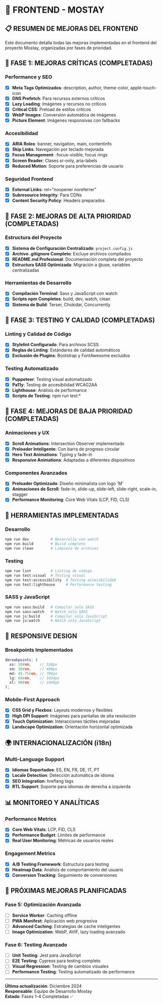 # 🎨 FRONTEND - MOSTAY

## 📋 **RESUMEN DE MEJORAS DEL FRONTEND**

Este documento detalla todas las mejoras implementadas en el frontend del proyecto Mostay, organizadas por fases de prioridad.

## 🚀 **FASE 1: MEJORAS CRÍTICAS (COMPLETADAS)**

### **Performance y SEO**
- [x] **Meta Tags Optimizados**: description, author, theme-color, apple-touch-icon
- [x] **DNS Prefetch**: Para recursos externos críticos
- [x] **Lazy Loading**: Imágenes y recursos no críticos
- [x] **Critical CSS**: Preload de estilos críticos
- [x] **WebP Images**: Conversión automática de imágenes
- [x] **Picture Element**: Imágenes responsivas con fallbacks

### **Accesibilidad**
- [x] **ARIA Roles**: banner, navigation, main, contentinfo
- [x] **Skip Links**: Navegación por teclado mejorada
- [x] **Focus Management**: :focus-visible, focus rings
- [x] **Screen Reader**: Clases sr-only, aria-labels
- [x] **Reduced Motion**: Soporte para preferencias de usuario

### **Seguridad Frontend**
- [x] **External Links**: rel="noopener noreferrer"
- [x] **Subresource Integrity**: Para CDNs
- [x] **Content Security Policy**: Headers preparados

## 🎯 **FASE 2: MEJORAS DE ALTA PRIORIDAD (COMPLETADAS)**

### **Estructura del Proyecto**
- [x] **Sistema de Configuración Centralizado**: `project.config.js`
- [x] **Archivo .gitignore Completo**: Excluye archivos compilados
- [x] **README.md Profesional**: Documentación completa del proyecto
- [x] **Estructura SASS Optimizada**: Migración a @use, variables centralizadas

### **Herramientas de Desarrollo**
- [x] **Compilación Terminal**: Sass y JavaScript con watch
- [x] **Scripts npm Completos**: build, dev, watch, clean
- [x] **Sistema de Build**: Terser, Chokidar, Concurrently

## 🧪 **FASE 3: TESTING Y CALIDAD (COMPLETADAS)**

### **Linting y Calidad de Código**
- [x] **Stylelint Configurado**: Para archivos SCSS
- [x] **Reglas de Linting**: Estándares de calidad automáticos
- [x] **Exclusión de Plugins**: Bootstrap y FontAwesome excluidos

### **Testing Automatizado**
- [x] **Puppeteer**: Testing visual automatizado
- [x] **Pa11y**: Testing de accesibilidad WCAG2AA
- [x] **Lighthouse**: Análisis de performance
- [x] **Scripts de Testing**: npm run test:*

## 🎨 **FASE 4: MEJORAS DE BAJA PRIORIDAD (COMPLETADAS)**

### **Animaciones y UX**
- [x] **Scroll Animations**: Intersection Observer implementado
- [x] **Preloader Inteligente**: Con barra de progreso circular
- [x] **Hero Text Animations**: Typing y fade-in
- [x] **Responsive Animations**: Adaptadas a diferentes dispositivos

### **Componentes Avanzados**
- [x] **Preloader Optimizado**: Diseño minimalista con logo 'M'
- [x] **Animaciones de Scroll**: fade-in, slide-up, slide-left, slide-right, scale-in, stagger
- [x] **Performance Monitoring**: Core Web Vitals (LCP, FID, CLS)

## 🔧 **HERRAMIENTAS IMPLEMENTADAS**

### **Desarrollo**
```bash
npm run dev          # Desarrollo con watch
npm run build        # Build completo
npm run clean        # Limpieza de archivos
```

### **Testing**
```bash
npm run lint         # Linting de código
npm run test:visual  # Testing visual
npm run test:accessibility  # Testing accesibilidad
npm run test:lighthouse     # Performance testing
```

### **SASS y JavaScript**
```bash
npm run sass:build   # Compilar solo SASS
npm run sass:watch   # Watch solo SASS
npm run js:build     # Compilar solo JavaScript
npm run js:watch     # Watch solo JavaScript
```

## 📱 **RESPONSIVE DESIGN**

### **Breakpoints Implementados**
```scss
$breakpoints: (
  xs: 20rem,    // 320px
  sm: 30rem,    // 480px
  md: 43.75rem, // 700px
  lg: 64rem,    // 1024px
  xl: 90rem     // 1440px
);
```

### **Mobile-First Approach**
- [x] **CSS Grid y Flexbox**: Layouts modernos y flexibles
- [x] **High DPI Support**: Imágenes para pantallas de alta resolución
- [x] **Touch Optimization**: Interacciones táctiles mejoradas
- [x] **Landscape Optimization**: Orientación horizontal optimizada

## 🌍 **INTERNACIONALIZACIÓN (i18n)**

### **Multi-Language Support**
- [x] **Idiomas Soportados**: ES, EN, FR, DE, IT, PT
- [x] **Locale Detection**: Detección automática de idioma
- [x] **SEO Integration**: hreflang tags
- [x] **RTL Support**: Soporte para idiomas de derecha a izquierda

## 📊 **MONITOREO Y ANALÍTICAS**

### **Performance Metrics**
- [x] **Core Web Vitals**: LCP, FID, CLS
- [x] **Performance Budget**: Límites de performance
- [x] **Real User Monitoring**: Métricas de usuarios reales

### **Engagement Metrics**
- [x] **A/B Testing Framework**: Estructura para testing
- [x] **Heatmap Data**: Análisis de comportamiento del usuario
- [x] **Conversion Tracking**: Seguimiento de conversiones

## 🔮 **PRÓXIMAS MEJORAS PLANIFICADAS**

### **Fase 5: Optimización Avanzada**
- [ ] **Service Worker**: Caching offline
- [ ] **PWA Manifest**: Aplicación web progresiva
- [ ] **Advanced Caching**: Estrategias de cache inteligentes
- [ ] **Image Optimization**: WebP, AVIF, lazy loading avanzado

### **Fase 6: Testing Avanzado**
- [ ] **Unit Testing**: Jest para JavaScript
- [ ] **E2E Testing**: Cypress para testing completo
- [ ] **Visual Regression**: Testing de cambios visuales
- [ ] **Performance Testing**: Testing automatizado de performance

---

**Última actualización**: Diciembre 2024  
**Responsable**: Equipo de Desarrollo Mostay  
**Estado**: Fases 1-4 Completadas ✅
